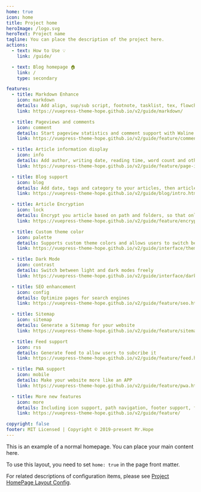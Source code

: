```yaml
---
home: true
icon: home
title: Project home
heroImage: /logo.svg
heroText: Project name
tagline: You can place the description of the project here.
actions:
  - text: How to Use 💡
    link: /guide/

  - text: Blog homepage 🏠
    link: /
    type: secondary

features:
  - title: Markdown Enhance
    icon: markdown
    details: Add align, sup/sub script, footnote, tasklist, tex, flowchart, diagram, mark and presentation support in markdown
    link: https://vuepress-theme-hope.github.io/v2/guide/markdown/

  - title: Pageviews and comments
    icon: comment
    details: Start pageview statistics and comment support with Waline
    link: https://vuepress-theme-hope.github.io/v2/guide/feature/comment.html

  - title: Article information display
    icon: info
    details: Add author, writing date, reading time, word count and other information to your article
    link: https://vuepress-theme-hope.github.io/v2/guide/feature/page-info.html

  - title: Blog support
    icon: blog
    details: Add date, tags and category to your articles, then article, tag, category and timeline list will be auto generated
    link: https://vuepress-theme-hope.github.io/v2/guide/blog/intro.html

  - title: Article Encryption
    icon: lock
    details: Encrypt you article based on path and folders, so that only the one you want could see them
    link: https://vuepress-theme-hope.github.io/v2/guide/feature/encrypt.html

  - title: Custom theme color
    icon: palette
    details: Supports custom theme colors and allows users to switch between preset theme colors
    link: https://vuepress-theme-hope.github.io/v2/guide/interface/theme-color.html

  - title: Dark Mode
    icon: contrast
    details: Switch between light and dark modes freely
    link: https://vuepress-theme-hope.github.io/v2/guide/interface/darkmode.html

  - title: SEO enhancement
    icon: config
    details: Optimize pages for search engines
    link: https://vuepress-theme-hope.github.io/v2/guide/feature/seo.html

  - title: Sitemap
    icon: sitemap
    details: Generate a Sitemap for your website
    link: https://vuepress-theme-hope.github.io/v2/guide/feature/sitemap.html

  - title: Feed support
    icon: rss
    details: Generate feed to allow users to subcribe it
    link: https://vuepress-theme-hope.github.io/v2/guide/feature/feed.html

  - title: PWA support
    icon: mobile
    details: Make your website more like an APP
    link: https://vuepress-theme-hope.github.io/v2/guide/feature/pwa.html

  - title: More new features
    icon: more
    details: Including icon support, path navigation, footer support, fullscreen button, blog homepage, etc.
    link: https://vuepress-theme-hope.github.io/v2/guide/feature/

copyright: false
footer: MIT Licensed | Copyright © 2019-present Mr.Hope
---
```


This is an example of a normal homepage. You can place your main content here.

To use this layout, you need to set `home: true` in the page front matter.

For related descriptions of configuration items, please see [Project HomePage Layout Config](https://vuepress-theme-hope.github.io/v2/guide/layout/home/).
